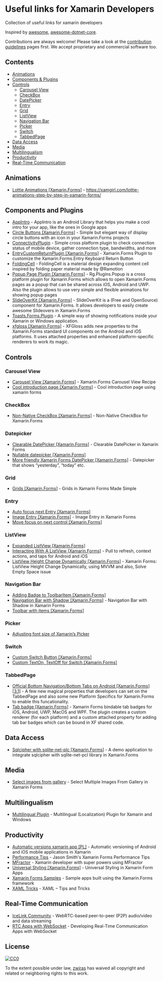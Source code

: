 # Useful links for Xamarin Developers
Collection of useful links for xamarin developers

Inspired by [awesome](https://github.com/sindresorhus/awesome), [awesome-dotnet-core](https://github.com/thangchung/awesome-dotnet-core).

Contributions are always welcome! Please take a look at the [contribution guidelines](https://github.com/zwiras/links-for-xamarin-developers/blob/master/contributing.md) pages first. We accept proprietary and commercial software too.

## Contents
* [Animations](#animations)
* [Components & Plugins](#components-and-plugins)
* [Controls](#controls)  
  * [Carousel View](#carousel-view)
  * [CheckBox](#checkbox)
  * [DatePicker](#datepicker)
  * [Entry](#entry)
  * [Grid](#grid) 
  * [ListView](#listview)
  * [Navigation Bar](#navigation-bar)
  * [Picker](#picker)
  * [Switch](#switch)
  * [TabbedPage](#tabbedpage)
* [Data Access](#data-access)
* [Media](#media)
* [Multilingualism](#multilingualism)
* [Productivity](#productivity)
* [Real-Time Communication](#real-time-communication)

## Animations
* [Lottie Animations [Xamarin.Forms]](https://xamgirl.com/lottie-animations-step-by-step-in-xamarin-forms/) - https://xamgirl.com/lottie-animations-step-by-step-in-xamarin-forms/

## Components and Plugins
* [AppIntro](https://github.com/JonDouglas/AppIntro) - AppIntro is an Android Library that helps you make a cool intro for your app, like the ones in Google apps
* [Circle Buttons [Xamarin.Forms]](https://github.com/wilsonvargas/ButtonCirclePlugin) - Simple but elegant way of display circle buttons with an icon in your Xamarin.Forms projects
* [ConnectivityPlugin](https://github.com/jamesmontemagno/ConnectivityPlugin) - Simple cross platform plugin to check connection status of mobile device, gather connection type, bandwidths, and more
* [EntryCustomReturnPlugin [Xamarin.Forms]](https://github.com/brminnick/EntryCustomReturnPlugin) - Xamarin.Forms Plugin to customize the Xamarin.Forms.Entry Keyboard Return Button 
* [FoldingCell](https://github.com/Ramotion/folding-cell-android) - FoldingCell is a material design expanding content cell inspired by folding paper material made by @Ramotion 
* [Popup Page Plugin [Xamarin.Forms]](https://github.com/rotorgames/Rg.Plugins.Popup) - Rg.Plugins.Popup is a cross platform plugin for Xamarin.Forms which allows to open Xamarin.Forms pages as a popup that can be shared across iOS, Android and UWP. Also the plugin allows to use very simple and flexible animations for showing popup pages
* [SlideOverKit [Xamarin.Forms]](http://www.xam-consulting.com/slideoverkit-xamarin-forms/) - SlideOverKit is a (Free and OpenSource) component for Xamarin.Forms. It allows developers to easily create awesome Slideovers in Xamarin.Forms
* [Toasts.Forms.Plugin](https://github.com/EgorBo/Toasts.Forms.Plugin) - A simple way of showing notifications inside your Xamarin or Windows application.
* [xfgloss [Xamarin.Forms]](https://github.com/tbaggett/xfgloss) - XFGloss adds new properties to the Xamarin.Forms standard UI components on the Android and iOS platforms. It uses attached properties and enhanced platform-specific renderers to work its magic.
## Controls
### Carousel View
* [Carousel View [Xamarin.Forms]](https://chrisriesgo.com/xamarin-forms-carousel-view-recipe/) - Xamarin.Forms Carousel View Recipe
* [Cool introduction page [Xamarin.Forms]](https://xamgirl.com/cool-introduction-page-using-xamarin-forms/) - Cool introduction page using xamarin forms
### CheckBox
* [Non-Native CheckBox [Xamarin.Forms]](http://intellectualponderings.blogspot.com/2014/12/xamarin-forms-non-native-checkbox.html) - Non-Native CheckBox for Xamarin.Forms
### Datepicker
* [Clearable DatePicker [Xamarin.Forms]](https://xamgirl.com/clearable-datepicker-in-xamarin-forms/) - Clearable DatePicker in Xamarin Forms
* [Nullable datepicker [Xamarin.Forms]](https://forums.xamarin.com/discussion/20028/datepicker-possible-to-bind-to-nullable-date-value)
* [More friendly Xamarin Forms DatePicker [Xamarin.Forms]](https://damian.fyi/2017/01/24/friendly-xamarin-forms-datepicker/) - Datepicker that shows “yesterday”, “today” etc.
### Grid 
* [Grids [Xamarin.Forms]](https://xamgirl.com/grids-xamarin-forms-made-simple/) - Grids in Xamarin Forms Made Simple
### Entry
* [Auto focus next Entry [Xamarin.Forms]](https://xamarindevelopervietnam.wordpress.com/2018/03/04/auto-focus-next-entry-in-xamarin-forms/)
* [Image Entry [Xamarin.Forms]](https://xamgirl.com/image-entry-in-xamarin-forms/) - Image Entry in Xamarin Forms
* [Move focus on next control [Xamarin.Forms]](http://www.fabiocozzolino.eu/move-focus-next-control-xamarin-forms/)
### ListView
* [Expanded ListView [Xamarin.Forms]](https://xamarinexplorer.com/2018/02/17/accordion-listview-in-xamarin-forms/) 
* [Interacting With A ListView [Xamarin.Forms]](https://lalorosas.com/blog/interacting-with-a-listview-in-xamarin-forms) - Pull to refresh, context actions, and taps for Android and iOS
* [ListView Height Change Dynamically [Xamarin.Forms]](https://xamarinsharp.com/2017/05/20/xamarin-forms-listview-height-change-dynamically-using-mvvm-and-also-solve-empty-space-issue/) - Xamarin Forms: ListView Height Change Dynamically, using MVVM and also, Solve Empty Space issue
### Navigation Bar
* [Adding Badge to ToolbarItem [Xamarin.Forms]](https://www.xamboy.com/2018/03/08/adding-badge-to-toolbaritem-in-xamarin-forms/)
* [Navigation Bar with Shadow [Xamarin.Forms]](https://xamgirl.com/navigation-bar-with-shadow-in-xamarin-forms/) - Navigation Bar with Shadow in Xamarin Forms
* [Toolbar with items [Xamarin.Forms]](https://xamarinhelp.com/xamarin-forms-toolbar/)
### Picker
* [Adjusting font size of Xamarin’s Picker](https://xamarinexplorer.com/2017/09/30/font-size-picker/)
### Switch
* [Custom Switch Button [Xamarin.Forms]](https://xamarinskills.blogspot.com/2018/01/xamarinforms-custom-switch-button.html) 
* [Custom TextOn, TextOff for Switch [Xamarin.Forms]](https://forums.xamarin.com/discussion/30526/custom-texton-textoff-for-switch-possible-to-override-or-support-on-roadmap)
### TabbedPage
* [Official Bottom Navigation/Bottom Tabs on Android [Xamarin.Forms] [3.1]](https://montemagno.com/xamarin-forms-official-bottom-navigation-bottom-tabs-on-android/?fbclid=IwAR22odNBge0A-1OwfZuNqKgb4pUcq0xHxaN89T8XsQIu6VD2eX4H3PctHD8) - A few new magical properties that developers can set on the TabbedPage and also some new Platform Specifics for Xamarin.Forms to enable this funcationality. 
* [Tab badge [Xamarin.Forms]](https://github.com/xabre/xamarin-forms-tab-badge?fbclid=IwAR2kpKeqwJMe_qj0JEw3HINjhBrNGHCwWq-V9HiFtNQf336V6sho0Mg9Ids) - Xamarin Forms bindable tab badges for iOS, Android, UWP, MacOS and WPF. The plugin creates a custom renderer (for each platform) and a custom attached property for adding tab bar badges which can be bound in XF shared code.

## Data Access
* [Sqlcipher with sqlite-net-plc [Xamarin.Forms]](https://github.com/supratimpatra/Sqlcipher_sqlite-net-pcl_Xamarin.Forms) - A demo application to integrate sqlcipher with sqlite-net-pcl library in Xamarin.Forms

## Media
* [Select images from gallery](https://xamgirl.com/select-multiple-images-from-gallery-in-xamarin-forms/) - Select Multiple Images From Gallery in Xamarin Forms

## Multilingualism
* [Multilingual Plugin](https://xamgirl.com/multilingual-localization-plugin-for-xamarin/) - Multilingual (Localization) Plugin for Xamarin and Windows

## Productivity
* [Automatic versions xamarin app [PL]](https://www.dobreprogramy.pl/djfoxer/Automatyczne-wersjonowanie-aplikacji-mobilnych-Android-i-iOS-w-Xamarin,85853.html) - Automatic versioning of Android and iOS mobile applications in Xamarin
* [Performance Tips](https://kent-boogaart.com/blog/jason-smith's-xamarin-forms-performance-tips) - Jason Smith's Xamarin Forms Performance Tips
* [MFractor](https://xamgirl.com/xamarin-developer-with-superporwers-using-mfractor/) - Xamarin developer with super powers using MFractor
 * [Universal Styling [Xamarin.Forms]](https://xamgirl.com/universal-styling-in-xamarin-form-apps/) - Universal Styling in Xamarin Form Apps
* [Xamarin Forms Samples](https://github.com/xamarin/xamarin-forms-samples) - Sample apps built using the Xamarin.Forms framework
* [XAML Tricks](https://xamgirl.com/xaml-tips-and-tricks/) - XAML – Tips and Tricks

## Real-Time Communication
* [IceLink Community](https://components.xamarin.com/view/icelinkcommunity) - WebRTC-based peer-to-peer (P2P) audio/video and data streaming
* [RTC Apps with WebSocket](https://blog.xamarin.com/developing-real-time-communication-apps-with-websocket/) - Developing Real-Time Communication Apps with WebSocket

## License

[![CC0](http://mirrors.creativecommons.org/presskit/buttons/88x31/svg/cc-zero.svg)](https://creativecommons.org/publicdomain/zero/1.0/)

To the extent possible under law, [zwiras](https://github.com/zwiras) has waived all copyright and related or neighboring rights to this work.

